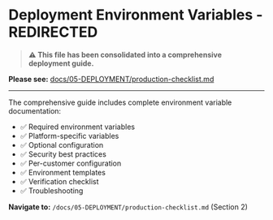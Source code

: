 # Deployment Environment Variables - REDIRECTED

> **⚠️ This file has been consolidated into a comprehensive deployment guide.**

**Please see:** [docs/05-DEPLOYMENT/production-checklist.md](/docs/05-DEPLOYMENT/production-checklist.md)

---

The comprehensive guide includes complete environment variable documentation:
- ✅ Required environment variables
- ✅ Platform-specific variables
- ✅ Optional configuration
- ✅ Security best practices
- ✅ Per-customer configuration
- ✅ Environment templates
- ✅ Verification checklist
- ✅ Troubleshooting

**Navigate to:** `/docs/05-DEPLOYMENT/production-checklist.md` (Section 2)
